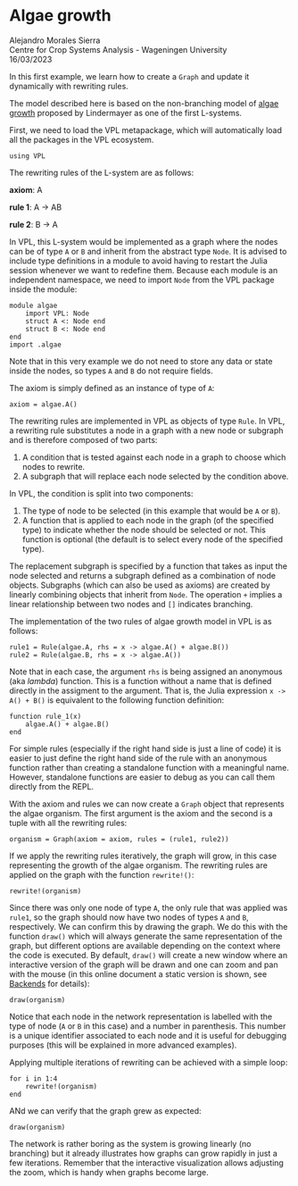 # Algae growth

Alejandro Morales Sierra  
Centre for Crop Systems Analysis - Wageningen University  
16/03/2023

In this first example, we learn how to create a `Graph` and update it dynamically with rewriting rules. 

The model described here is based on the non-branching model of [algae growth](https://en.wikipedia.org/wiki/L-system#Example_1:_Algae) proposed by Lindermayer as one of the first L-systems.

First, we need to load the VPL metapackage, which will automatically load all the packages in the VPL ecosystem. 

```{julia}
using VPL 
```

The rewriting rules of the L-system are as follows:

**axiom**:   A  

**rule 1**:  A $\rightarrow$ AB  

**rule 2**:  B $\rightarrow$ A  

In VPL, this L-system would be implemented as a graph where the nodes can be of type `A` or `B` and inherit from the abstract type `Node`. It is advised to include type definitions in a module to avoid having to restart the Julia session whenever we want to redefine them. Because each module is an independent namespace, we need to import `Node` from the VPL package inside the module:

```{julia}
module algae
    import VPL: Node
    struct A <: Node end
    struct B <: Node end
end
import .algae
```

Note that in this very example we do not need to store any data or state inside the nodes, so types `A` and `B` do not require fields.

The axiom is simply defined as an instance of type of `A`:

```{julia}
axiom = algae.A()
```

The rewriting rules are implemented in VPL as objects of type `Rule`. In VPL, a rewriting rule substitutes a node in a graph with a new node or subgraph and is therefore composed of two parts:

1. A condition that is tested against each node in a graph to choose which nodes to rewrite.  
2. A subgraph that will replace each node selected by the condition above.  

In VPL, the condition is split into two components:

1. The type of node to be selected (in this example that would be `A` or `B`).  
2. A function that is applied to each node in the graph (of the specified type) to indicate whether the node should be selected or not. This function is optional (the default is to select every node of the specified type).

The replacement subgraph is specified by a function that takes as input the node selected and returns a subgraph defined as a combination of node objects. Subgraphs (which can also be used as axioms) are created by linearly combining objects that inherit from `Node`. The operation `+` implies a linear relationship between two nodes and `[]` indicates branching.

The implementation of the two rules of algae growth model in VPL is as follows:

```{julia}
rule1 = Rule(algae.A, rhs = x -> algae.A() + algae.B())
rule2 = Rule(algae.B, rhs = x -> algae.A())
```

Note that in each case, the argument `rhs` is being assigned an anonymous (aka *lambda*) function. This is a function without a name that is defined directly in the assigment to the argument. That is, the Julia expression `x -> A() + B()` is equivalent to the following function definition:

```{julia}
function rule_1(x)
    algae.A() + algae.B()
end
```

For simple rules (especially if the right hand side is just a line of code) it is easier to just define the right hand side of the rule with an anonymous function rather than creating a standalone function with a meaningful name.  However, standalone functions are easier to debug as you can call them directly from the REPL.

With the axiom and rules we can now create a `Graph` object that represents the algae organism. The first argument is the axiom and the second is a tuple with all the rewriting rules:

```{julia}
organism = Graph(axiom = axiom, rules = (rule1, rule2))
```

If we apply the rewriting rules iteratively, the graph will grow, in this case representing the growth of the algae organism. The rewriting rules are applied on the graph with the function `rewrite!()`:

```{julia}
rewrite!(organism)
```

Since there was only one node of type `A`, the only rule that was applied was `rule1`, so the graph should now have two nodes of types `A` and `B`, respectively. We can confirm this by drawing the graph. We do this with the function `draw()` which will always generate the same representation of the graph, but different options are available depending on the context where the code is executed. By default, `draw()` will create a new window where an interactive version of the graph will be drawn and one can zoom and pan with the mouse (in this online document a static version is shown, see [Backends](../../manual/Visualization/index.qmd) for details):

```{julia}
draw(organism)
```



Notice that each node in the network representation is labelled with the type of node (`A` or `B` in this case) and a number in parenthesis. This number is a unique identifier associated to each node and it is useful for debugging purposes (this will be explained in more advanced examples).

Applying multiple iterations of rewriting can be achieved with a simple loop:

```{julia}
for i in 1:4
    rewrite!(organism)
end
```

ANd we can verify that the graph grew as expected:

```{julia}
draw(organism)
```

The network is rather boring as the system is growing linearly (no branching) but it already illustrates how graphs can grow rapidly in just a few iterations. Remember that the interactive visualization allows adjusting the zoom, which is handy when graphs become large.